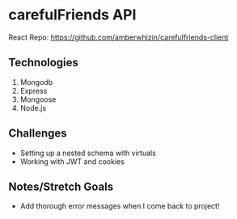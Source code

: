 # carefulFriends API

React Repo: 
https://github.com/amberwhizin/carefulfriends-client

## Technologies

1. Mongodb
2. Express
3. Mongoose
4. Node.js

## Challenges

- Setting up a nested schema with virtuals
- Working with JWT and cookies

## Notes/Stretch Goals

- Add thorough error messages when I come back to project!
